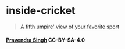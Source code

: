 inside-cricket
==============

> [A fifth umpire' view of your favorite sport](https://hackpravj.com/blog/inside-cricket)

#### [Pravendra Singh](https://hackpravj.com) CC-BY-SA-4.0
